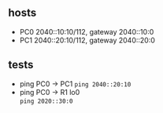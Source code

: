 ## hosts
- PC0 2040::10:10/112, gateway 2040::10:0
- PC1 2040::20:10/112, gateway 2040::20:0

## tests
- ping PC0 -> PC1
`ping 2040::20:10`
- ping PC0 -> R1 lo0  
`ping 2020::30:0`
